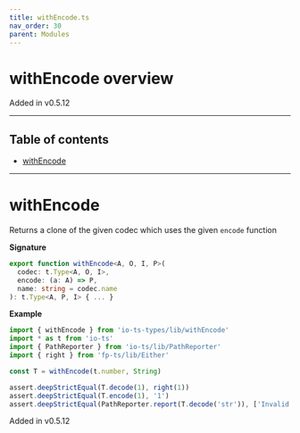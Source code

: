 ```yaml
---
title: withEncode.ts
nav_order: 30
parent: Modules
---
```


# withEncode overview

Added in v0.5.12

---

<h2 class="text-delta">Table of contents</h2>

- [withEncode](#withencode)

---

# withEncode

Returns a clone of the given codec which uses the given `encode` function

**Signature**

```ts
export function withEncode<A, O, I, P>(
  codec: t.Type<A, O, I>,
  encode: (a: A) => P,
  name: string = codec.name
): t.Type<A, P, I> { ... }
```

**Example**

```ts
import { withEncode } from 'io-ts-types/lib/withEncode'
import * as t from 'io-ts'
import { PathReporter } from 'io-ts/lib/PathReporter'
import { right } from 'fp-ts/lib/Either'

const T = withEncode(t.number, String)

assert.deepStrictEqual(T.decode(1), right(1))
assert.deepStrictEqual(T.encode(1), '1')
assert.deepStrictEqual(PathReporter.report(T.decode('str')), ['Invalid value "str" supplied to : number'])
```

Added in v0.5.12
